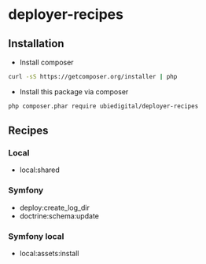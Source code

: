 # deployer-recipes

## Installation
* Install composer
```bash
curl -sS https://getcomposer.org/installer | php
```
* Install this package via composer
```bash
php composer.phar require ubiedigital/deployer-recipes
```

## Recipes
### Local
* local:shared
### Symfony
* deploy:create_log_dir
* doctrine:schema:update
### Symfony local
* local:assets:install
